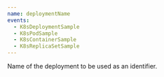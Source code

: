 ```yaml
---
name: deploymentName
events:
  - K8sDeploymentSample
  - K8sPodSample
  - K8sContainerSample
  - K8sReplicaSetSample
---
```


Name of the deployment to be used as an identifier.